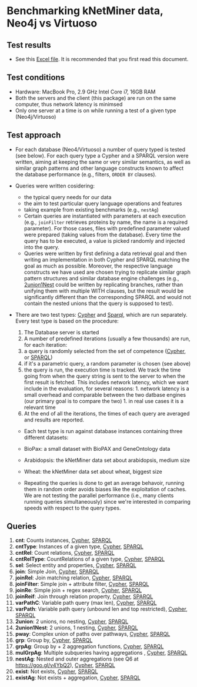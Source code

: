 # Benchmarking kNetMiner data, Neo4j vs Virtuoso

## Test results

  * See this [Excel file](gdb_benchmark_results.xlsx). It is recommended that you first read this document.


## Test conditions

  * Hardware: MacBook Pro, 2.9 GHz Intel Core i7, 16GB RAM
  * Both the servers and the client (this package) are run on the same computer, thus network latency is minimsed
  * Only one server at a time is on while running a test of a given type (Neo4j/Virtuoso)


## Test approach

  * For each database (Neo4/Virtuoso) a number of query typed is tested (see below). For each query type  a Cypher
  and a SPARQL version were written, aiming at keeping the same or very similar semantics, as well as similar
  graph patterns and other language constructs known to affect the database performance (e.g., filters, `ORDER BY` clauses).

  * Queries were written cosidering:
  	* the typical query needs for our data
  	* the aim to test particular query language operations and features
  	* taking example from existing benchmarks (e.g., `nestAg`)
  	* Certain queries are instantiated with parameters at each execution (e.g., `joinFilter` retrieves proteins by name,
  	the name is a required parameter). For those cases, files with predefined parameter valued were prepared (taking values
  	from the database). Every time the query has to be executed, a value is picked randomly and injected into the query.
    * Queries were written by first defining a data retrieval goal and then writing an implementation in both Cypher and SPARQL matching the goal as much as possible. Moreover, the respective language constructs we have used are chosen trying to replicate similar graph pattern structures and similar database engine challenges (e.g., [2union1Nest](src/main/assembly/resources/cypher/0130_2union1Nest.cypher) could be written by replicating branches, rather than unifying them with multiple WITH clauses, but the result would be significantly different than the corresponding SPARQL and would not contain the nested unions that the query is supposed to test).

  * There are two test types: [Cypher](../src/main/java/uk/ac/rothamsted/rdf/benchmarks/CypherProfiler.java) and
	[Sparql](../src/main/java/uk/ac/rothamsted/rdf/benchmarks/SparqlProfiler.java), which are run separately.
	Every test type is based on the procedure:

    1. The Database server is started
    1. A number of predefined iterations (usually a few thousands) are run, for each iteration:
      1. a query is randomly selected from the set of competence ([Cypher](../src/main/assembly/resources/cypher),
			or [SPARQL](src/main/assembly/resources/sparql))
      1. if it's a parametric query, a random parameter is chosen (see above)
      1. the query is run, the execution time is tracked. We track the time going from when the query string is sent to
      the server to when the first result is fetched. This includes network latency, which we want include in the
      evaluation, for several reasons:
      	1. network latency is a small overhead and comparable between the two datbase engines (our primary goal is to
      	compare the two)
      	1. in real use cases it is a relevant time
    1. At the end of all the iterations, the times of each query are averaged and results are reported.    

	* Each test type is run against database instances containing three different datasets:
    * BioPax: a small dataset with BioPAX and GeneOntology data
    * Arabidopsis: the kNetMiner data set about arabidopsis, medium size
    * Wheat: the kNetMiner data set about wheat, biggest size

	* Repeating the queries is done to get an average behavoir, running them in random order avoids biases like the
  exploitation of caches. We are not testing the parallel performance (i.e., many clients running queries simultaneously)
  since we're interested in comparing speeds with respect to the query types.


## Queries

  1. **cnt**: Counts instances, [Cypher](../src/main/assembly/resources/cypher/0010_cnt.cypher), [SPARQL](../src/main/assembly/resources/sparql/0010_cnt.sparql)
  2. **cntType**: Instances of a given type, [Cypher](../src/main/assembly/resources/cypher/0020_cntType.cypher), [SPARQL](../src/main/assembly/resources/sparql/0020_cntType.sparql)
  3. **cntRel**: Count relations, [Cypher](../src/main/assembly/resources/cypher/0030_cntRel.cypher), [SPARQL](../src/main/assembly/resources/sparql/0030_cntRel.sparql)
  4. **cntRelType**: CountRelations of a given type, [Cypher](../src/main/assembly/resources/cypher/0040_cntRelType.cypher), [SPARQL](../src/main/assembly/resources/sparql/0040_cntRelType.sparql)
  5. **sel**: Select entity and properties, [Cypher](../src/main/assembly/resources/cypher/0050_sel.cypher), [SPARQL](../src/main/assembly/resources/sparql/0050_sel.sparql)
  6. **join**: Simple Join, [Cypher](../src/main/assembly/resources/cypher/0060_join.cypher), [SPARQL](../src/main/assembly/resources/sparql/0060_join.sparql)
  7. **joinRel**: Join matching relation, [Cypher](../src/main/assembly/resources/cypher/0070_joinRel.cypher), [SPARQL](../src/main/assembly/resources/sparql/0070_joinRel.sparql)
  8. **joinFilter**: Simple join + attribute filter, [Cypher](../src/main/assembly/resources/cypher/0080_joinFilter.cypher), [SPARQL](../src/main/assembly/resources/sparql/0080_joinFilter.sparql)
  9. **joinRe**: Simple join + regex search, [Cypher](../src/main/assembly/resources/cypher/0090_joinRe.cypher), [SPARQL](../src/main/assembly/resources/sparql/0090_joinRe.sparql)
  10. **joinReif**: Join through relation property, [Cypher](../src/main/assembly/resources/cypher/0095_joinReif.cypher), [SPARQL](../src/main/assembly/resources/sparql/0095_joinReif.sparql)
  11. **varPathC**: Variable path query (max len), [Cypher](../src/main/assembly/resources/cypher/0100_varPathC.cypher), [SPARQL](../src/main/assembly/resources/sparql/0100_varPathC.sparql)
  12. **varPath**: Variable path query (unbound len and top restricted), [Cypher](../src/main/assembly/resources/cypher/0110_varPath.cypher), [SPARQL](../src/main/assembly/resources/sparql/0110_varPath.sparql)
  13. **2union**: 2 unions, no nesting, [Cypher](../src/main/assembly/resources/cypher/0120_2union.cypher), [SPARQL](../src/main/assembly/resources/sparql/0120_2union.sparql)
  14. **2union1Nest**: 2 unions, 1 nesting, [Cypher](../src/main/assembly/resources/cypher/0130_2union1Nest.cypher), [SPARQL](../src/main/assembly/resources/sparql/0130_2union1Nest.sparql)
  15. **pway**: Complex union of paths over pathways, [Cypher](../src/main/assembly/resources/cypher/0140_pway.cypher), [SPARQL](../src/main/assembly/resources/sparql/0140_pway.sparql)
  16. **grp**: Group by, [Cypher](../src/main/assembly/resources/cypher/0150_grp.cypher), [SPARQL](../src/main/assembly/resources/sparql/0150_grp.sparql)
  17. **grpAg**: Group by + 2 aggregation functions, [Cypher](../src/main/assembly/resources/cypher/0170_grpAg.cypher), [SPARQL](../src/main/assembly/resources/sparql/0170_grpAg.sparql)
  18. **mulGrpAg**: Multiple subqueries having aggregations , [Cypher](../src/main/assembly/resources/cypher/0180_mulGrpAg.cypher), [SPARQL](../src/main/assembly/resources/sparql/0180_mulGrpAg.sparql)
  19. **nestAg**: Nested and outer aggregations (see Q6 at https://goo.gl/v4YbQ2), [Cypher](../src/main/assembly/resources/cypher/0190_nestAg.cypher), [SPARQL](../src/main/assembly/resources/sparql/0190_nestAg.sparql)
  20. **exist**: Not exists, [Cypher](../src/main/assembly/resources/cypher/0200_exist.cypher), [SPARQL](../src/main/assembly/resources/sparql/0200_exist.sparql)
  21. **existAg**: Not exists + aggregation, [Cypher](../src/main/assembly/resources/cypher/0210_existAg.cypher), [SPARQL](../src/main/assembly/resources/sparql/0210_existAg.sparql)
